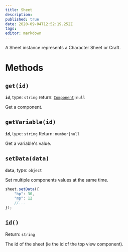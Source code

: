 ```yaml
---
title: Sheet
description: 
published: true
date: 2020-09-04T12:52:19.252Z
tags: 
editor: markdown
---
```


A Sheet instance represents a Character Sheet or Craft.

# Methods

## `get(id)`
**`id`**, type: `string`
return: [`Component`](/system-builder/scripting/component)`|null`

Get a component.

## `getVariable(id)`
**`id`**, type: `string`
Return: `number|null`

Get a variable's value.

## `setData(data)`
**`data`**, type: `object`

Set multiple components values at the same time.
```javascript
sheet.setData({
    "hp": 30,
    "mp": 12
    //...
});
```

## `id()`
Return: `string`

The id of the sheet (ie the id of the top view component).